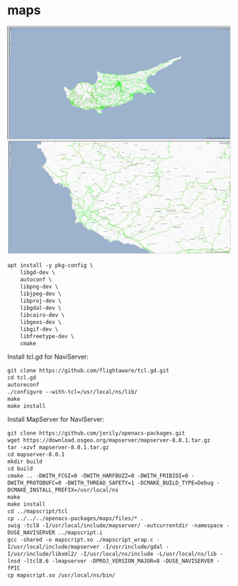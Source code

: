# maps

![Maps Sample Screenshot - Cyprus](maps-screenshot-1.png "Maps Sample Screenshot - Cyprus")
![Maps Sample Screenshot - Paphos](maps-screenshot-2.png "Maps Sample Screenshot - Paphos")


```
apt install -y pkg-config \
    libgd-dev \
    autoconf \
    libpng-dev \
    libjpeg-dev \
    libproj-dev \
    libgdal-dev \
    libcairo-dev \
    libgeos-dev \
    libgif-dev \
    libfreetype-dev \
    cmake
```

Install tcl.gd for NaviServer:
```
git clone https://github.com/flightaware/tcl.gd.git
cd tcl.gd
autoreconf
./configure --with-tcl=/usr/local/ns/lib/
make
make install
```

Install MapServer for NaviServer:
```
git clone https://github.com/jerily/openacs-packages.git
wget https://download.osgeo.org/mapserver/mapserver-8.0.1.tar.gz
tar -xzvf mapserver-8.0.1.tar.gz
cd mapserver-8.0.1
mkdir build
cd build
cmake .. -DWITH_FCGI=0 -DWITH_HARFBUZZ=0 -DWITH_FRIBIDI=0 -DWITH_PROTOBUFC=0 -DWITH_THREAD_SAFETY=1 -DCMAKE_BUILD_TYPE=Debug -DCMAKE_INSTALL_PREFIX=/usr/local/ns
make
make install
cd ../mapscript/tcl
cp ../../../openacs-packages/maps/files/* .
swig -tcl8 -I/usr/local/include/mapserver/ -outcurrentdir -namespace -DUSE_NAVISERVER ../mapscript.i
gcc -shared -o mapscript.so ./mapscript_wrap.c -I/usr/local/include/mapserver -I/usr/include/gdal -I/usr/include/libxml2/ -I/usr/local/ns/include -L/usr/local/ns/lib -lnsd -ltcl8.6 -lmapserver -DPROJ_VERSION_MAJOR=8 -DUSE_NAVISERVER -fPIC
cp mapscript.so /usr/local/ns/bin/
```
